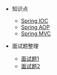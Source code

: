 - 知识点

  - [Spring IOC](/java/jvm1.md)
  - [Spring AOP](/java/threads.md)
  - [Spring MVC](custom-navbar.md)


- 面试题整理

  - [面试题1](framework/spring/qa1.md)
  - [面试题2](helpers.md)
  
